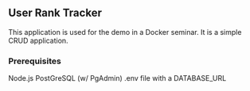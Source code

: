 ## User Rank Tracker
This application is used for the demo in a Docker seminar. It is a simple CRUD application.

### Prerequisites
Node.js
PostGreSQL (w/ PgAdmin)
.env file with a DATABASE_URL